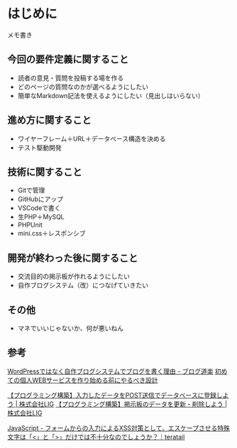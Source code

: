 # はじめに

メモ書き

## 今回の要件定義に関すること

* 読者の意見・質問を投稿する場を作る
* どのページの質問なのかが選べるようにしたい
* 簡単なMarkdown記法を使えるようにしたい（見出しはいらない）

## 進め方に関すること

* ワイヤーフレーム＋URL＋データベース構造を決める
* テスト駆動開発

## 技術に関すること

* Gitで管理
* GitHubにアップ
* VSCodeで書く
* 生PHP＋MySQL
* PHPUnit
* mini.css＋レスポンシブ

## 開発が終わった後に関すること

+ 交流目的の掲示板が作れるようにしたい
+ 自作ブログシステム（改）につなげていきたい

## その他

* マネでいいじゃないか、何が悪いねん

## 参考

[WordPressではなく自作ブログシステムでブログを書く理由 \- ブログ道楽](https://blog.httqs.com/log/2)
[初めての個人WEBサービスを作り始める前にやるべき設計](https://www.muratayusuke.com/2016/01/16/how_to_design_web_app/)


[【プログラミング構築】入力したデータをPOST送信でデータベースに登録しよう \| 株式会社LIG](https://liginc.co.jp/272916)
[【プログラミング構築】掲示板のデータを更新・削除しよう \| 株式会社LIG](https://liginc.co.jp/284266)

[JavaScript \- フォームからの入力によるXSS対策として、エスケープさせる特殊文字は「<」と「>」だけでは不十分なのでしょうか？｜teratail](https://teratail.com/questions/308577?campaignid=10a8116fd4)